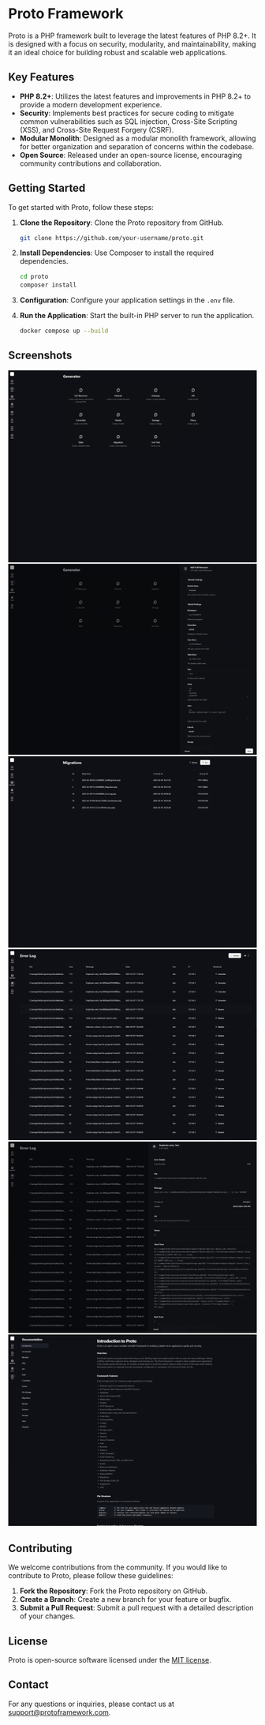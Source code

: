 # Proto Framework

Proto is a PHP framework built to leverage the latest features of PHP 8.2+. It is designed with a focus on security, modularity, and maintainability, making it an ideal choice for building robust and scalable web applications.

## Key Features

- **PHP 8.2+**: Utilizes the latest features and improvements in PHP 8.2+ to provide a modern development experience.
- **Security**: Implements best practices for secure coding to mitigate common vulnerabilities such as SQL injection, Cross-Site Scripting (XSS), and Cross-Site Request Forgery (CSRF).
- **Modular Monolith**: Designed as a modular monolith framework, allowing for better organization and separation of concerns within the codebase.
- **Open Source**: Released under an open-source license, encouraging community contributions and collaboration.

## Getting Started

To get started with Proto, follow these steps:

1. **Clone the Repository**: Clone the Proto repository from GitHub.

   ```sh
   git clone https://github.com/your-username/proto.git
   ```

2. **Install Dependencies**: Use Composer to install the required dependencies.

   ```sh
   cd proto
   composer install
   ```

3. **Configuration**: Configure your application settings in the `.env` file.

4. **Run the Application**: Start the built-in PHP server to run the application.

   ```sh
   docker compose up --build
   ```

## Screenshots

![Generator Page](https://raw.githubusercontent.com/chrisdurfee/proto/refs/heads/main/public/images/product/generator-page.png)
![Generator Modal](https://raw.githubusercontent.com/chrisdurfee/proto/refs/heads/main/public/images/product/generator-modal.png)
![Migration Page](https://raw.githubusercontent.com/chrisdurfee/proto/refs/heads/main/public/images/product/migration-page.png)
![Error Page](https://raw.githubusercontent.com/chrisdurfee/proto/refs/heads/main/public/images/product/error-page.png)
![Error Modal](https://raw.githubusercontent.com/chrisdurfee/proto/refs/heads/main/public/images/product/error-modal.png)
![Documentation Page](https://raw.githubusercontent.com/chrisdurfee/proto/refs/heads/main/public/images/product/documentation-page.png)

## Contributing

We welcome contributions from the community. If you would like to contribute to Proto, please follow these guidelines:

1. **Fork the Repository**: Fork the Proto repository on GitHub.
2. **Create a Branch**: Create a new branch for your feature or bugfix.
3. **Submit a Pull Request**: Submit a pull request with a detailed description of your changes.

## License

Proto is open-source software licensed under the [MIT license](LICENSE).

## Contact

For any questions or inquiries, please contact us at [support@protoframework.com](mailto:support@protoframework.com).
